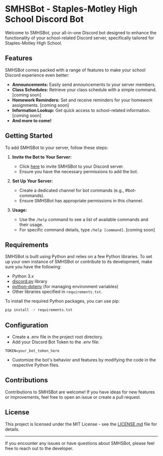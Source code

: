 # SMHSBot - Staples-Motley High School Discord Bot

Welcome to SMHSBot, your all-in-one Discord bot designed to enhance the functionality of your school-related Discord server, specifically tailored for Staples-Motley High School.

## Features

SMHSBot comes packed with a range of features to make your school Discord experience even better:

- **Announcements:** Easily send announcements to your server members.
- **Class Schedules:** Retrieve your class schedule with a simple command. [coming soon]
- **Homework Reminders:** Set and receive reminders for your homework assignments. [coming soon]
- **Information Lookup:** Get quick access to school-related information. [coming soon]
- **And more to come!**

## Getting Started

To add SMHSBot to your server, follow these steps:

1. **Invite the Bot to Your Server:**
   - Click [here](#) to invite SMHSBot to your Discord server.
   - Ensure you have the necessary permissions to add the bot.

2. **Set Up Your Server:**
   - Create a dedicated channel for bot commands (e.g., #bot-commands).
   - Ensure SMHSBot has appropriate permissions in this channel.

3. **Usage:**
   - Use the `/help` command to see a list of available commands and their usage.
   - For specific command details, type `/help [command]`. [coming soon]

## Requirements

SMHSBot is built using Python and relies on a few Python libraries. To set up your own instance of SMHSBot or contribute to its development, make sure you have the following:

- Python 3.x
- [discord.py](https://github.com/Rapptz/discord.py) library
- [python-dotenv](https://github.com/theskumar/python-dotenv) (for managing environment variables)
- Other libraries specified in `requirements.txt`.

To install the required Python packages, you can use pip:

```bash
pip install -r requirements.txt
```

## Configuration

- Create a .env file in the project root directory.
- Add your Discord Bot Token to the .env file:

```env
TOKEN=your_bot_token_here
```

- Customize the bot's behavior and features by modifying the code in the respective Python files.

## Contributions

Contributions to SMHSBot are welcome! If you have ideas for new features or improvements, feel free to open an issue or create a pull request.

## License

This project is licensed under the MIT License - see the [LICENSE.md](/LICENSE) file for details.

---------

If you encounter any issues or have questions about SMHSBot, please feel free to reach out to the developer.